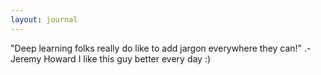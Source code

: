 ```yaml
---
layout: journal
---
```

"Deep learning folks really do like to add jargon everywhere they can!" .- Jeremy Howard
I like this guy better every day :)